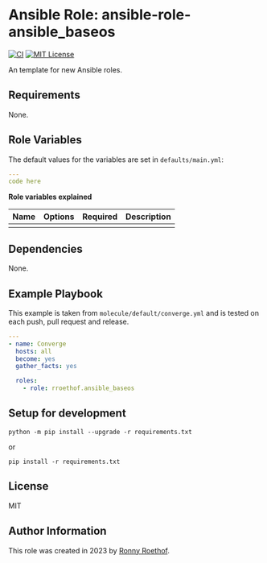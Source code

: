 # Ansible Role: ansible-role-ansible_baseos

[![CI](https://github.com/rroethof/ansible_baseos/actions/workflows/ci.yml/badge.svg?branch=main)](https://github.com/rroethof/ansible_baseos/actions/workflows/ci.yml)
[![MIT License](http://img.shields.io/badge/license-MIT-blue.svg?style=flat)](LICENSE)

An template for new Ansible roles.

## Requirements

None.

## Role Variables

The default values for the variables are set in `defaults/main.yml`:
```yaml
---
code here
```


**Role variables explained**

| Name | Options | Required | Description |
|---|---|---|---|
|   |   |   |   |

## Dependencies

None.

## Example Playbook

This example is taken from `molecule/default/converge.yml` and is tested on each push, pull request and release.
```yaml
---
- name: Converge
  hosts: all
  become: yes
  gather_facts: yes

  roles:
    - role: rroethof.ansible_baseos
```

## Setup for development

```python -m pip install --upgrade -r requirements.txt```

or

```pip install -r requirements.txt```

## License

MIT

## Author Information

This role was created in 2023 by [Ronny Roethof](ronny@roethof.net).

